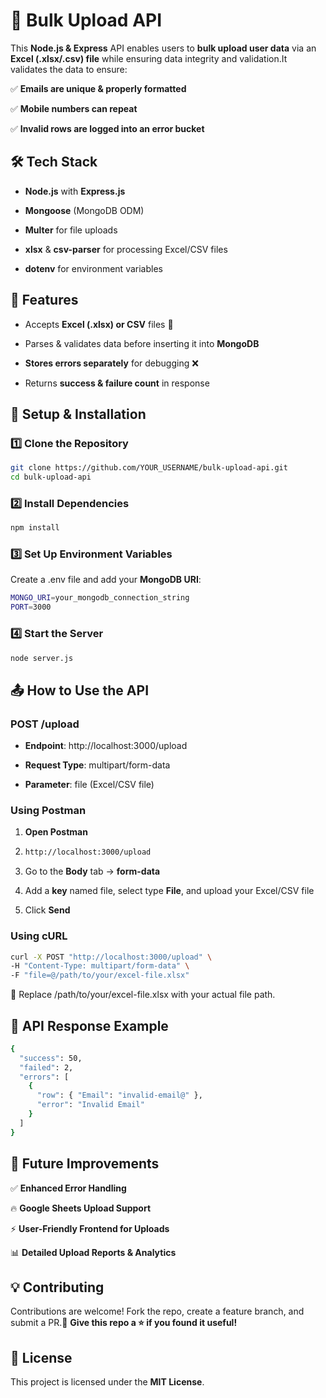 🚀 Bulk Upload API
==================

This **Node.js & Express** API enables users to **bulk upload user data** via an **Excel (.xlsx/.csv) file** while ensuring data integrity and validation.It validates the data to ensure:

✅ **Emails are unique & properly formatted**

✅ **Mobile numbers can repeat**

✅ **Invalid rows are logged into an error bucket**

🛠 **Tech Stack**
-----------------

*   **Node.js** with **Express.js**
    
*   **Mongoose** (MongoDB ODM)
    
*   **Multer** for file uploads
    
*   **xlsx** & **csv-parser** for processing Excel/CSV files
    
*   **dotenv** for environment variables
    

📌 **Features**
---------------

*   Accepts **Excel (.xlsx) or CSV** files 📂
    
*   Parses & validates data before inserting it into **MongoDB**
    
*   **Stores errors separately** for debugging ❌
    
*   Returns **success & failure count** in response
    

🚀 **Setup & Installation**
---------------------------

### **1️⃣ Clone the Repository**

```bash
git clone https://github.com/YOUR_USERNAME/bulk-upload-api.git
cd bulk-upload-api
```
### **2️⃣ Install Dependencies**

```bash
npm install
```
### **3️⃣ Set Up Environment Variables**

Create a .env file and add your **MongoDB URI**:

```bash
MONGO_URI=your_mongodb_connection_string
PORT=3000
```
### **4️⃣ Start the Server**

```bash
node server.js
```
📤 **How to Use the API**
-------------------------

### **POST /upload**

*   **Endpoint**: http://localhost:3000/upload
    
*   **Request Type**: multipart/form-data
    
*   **Parameter**: file (Excel/CSV file)
    

### **Using Postman**

1.  **Open Postman**
    
2.  ```bash
    http://localhost:3000/upload
    ```
    
3.  Go to the **Body** tab → **form-data**
    
4.  Add a **key** named file, select type **File**, and upload your Excel/CSV file
    
5.  Click **Send**
    

### **Using cURL**

```bash
curl -X POST "http://localhost:3000/upload" \
-H "Content-Type: multipart/form-data" \
-F "file=@/path/to/your/excel-file.xlsx"
```
📌 Replace /path/to/your/excel-file.xlsx with your actual file path.

📢 **API Response Example**
---------------------------

```bash
{
  "success": 50,
  "failed": 2,
  "errors": [
    {
      "row": { "Email": "invalid-email@" },
      "error": "Invalid Email"
    }
  ]
}
```
🚀 **Future Improvements**
--------------------------

✅ **Enhanced Error Handling**

🔥 **Google Sheets Upload Support**

⚡ **User-Friendly Frontend for Uploads**

📊 **Detailed Upload Reports & Analytics**


💡 **Contributing**
-------------------

Contributions are welcome! Fork the repo, create a feature branch, and submit a PR.📌 **Give this repo a ⭐ if you found it useful!**

📜 **License**
--------------

This project is licensed under the **MIT License**.
